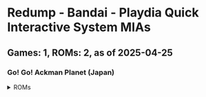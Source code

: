 # Redump - Bandai - Playdia Quick Interactive System MIAs
## Games: 1, ROMs: 2, as of 2025-04-25

### Go! Go! Ackman Planet (Japan)
<details>
<summary>ROMs</summary>

- Go! Go! Ackman Planet (Japan) (Track 1).bin, CRC: 1cbf2c16
- Go! Go! Ackman Planet (Japan) (Track 2).bin, CRC: f1974e93
</details>

